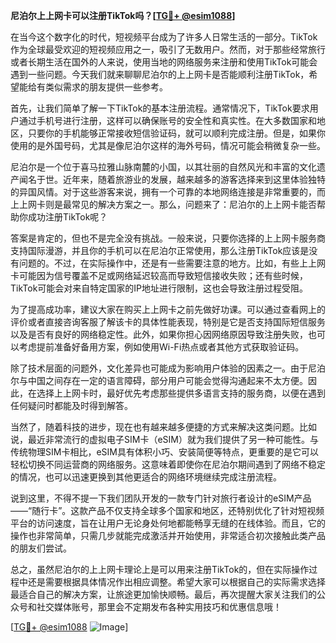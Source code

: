 **尼泊尔上上网卡可以注册TikTok吗？[[TG💪+ @esim1088](https://t.me/s/esim1088)]**

在当今这个数字化的时代，短视频平台成为了许多人日常生活的一部分。TikTok作为全球最受欢迎的短视频应用之一，吸引了无数用户。然而，对于那些经常旅行或者长期生活在国外的人来说，使用当地的网络服务来注册和使用TikTok可能会遇到一些问题。今天我们就来聊聊尼泊尔的上上网卡是否能顺利注册TikTok，希望能给有类似需求的朋友提供一些参考。

首先，让我们简单了解一下TikTok的基本注册流程。通常情况下，TikTok要求用户通过手机号进行注册，这样可以确保账号的安全性和真实性。在大多数国家和地区，只要你的手机能够正常接收短信验证码，就可以顺利完成注册。但是，如果你使用的是外国号码，尤其是像尼泊尔这样的海外号码，情况可能会稍微复杂一些。

尼泊尔是一个位于喜马拉雅山脉南麓的小国，以其壮丽的自然风光和丰富的文化遗产闻名于世。近年来，随着旅游业的发展，越来越多的游客选择来到这里体验独特的异国风情。对于这些游客来说，拥有一个可靠的本地网络连接是非常重要的，而上上网卡则是最常见的解决方案之一。那么，问题来了：尼泊尔的上上网卡能否帮助你成功注册TikTok呢？

答案是肯定的，但也不是完全没有挑战。一般来说，只要你选择的上上网卡服务商支持国际漫游，并且你的手机可以在尼泊尔正常使用，那么注册TikTok应该是没有问题的。不过，在实际操作中，还是有一些需要注意的地方。比如，有些上上网卡可能因为信号覆盖不足或网络延迟较高而导致短信接收失败；还有些时候，TikTok可能会对来自特定国家的IP地址进行限制，这也会导致注册过程受阻。

为了提高成功率，建议大家在购买上上网卡之前先做好功课。可以通过查看网上的评价或者直接咨询客服了解该卡的具体性能表现，特别是它是否支持国际短信服务以及是否有良好的网络稳定性。此外，如果你担心因网络原因导致注册失败，也可以考虑提前准备好备用方案，例如使用Wi-Fi热点或者其他方式获取验证码。

除了技术层面的问题外，文化差异也可能成为影响用户体验的因素之一。由于尼泊尔与中国之间存在一定的语言障碍，部分用户可能会觉得沟通起来不太方便。因此，在选择上上网卡时，最好优先考虑那些提供多语言支持的服务商，以便在遇到任何疑问时都能及时得到解答。

当然了，随着科技的进步，现在也有越来越多便捷的方式来解决这类问题。比如说，最近非常流行的虚拟电子SIM卡（eSIM）就为我们提供了另一种可能性。与传统物理SIM卡相比，eSIM具有体积小巧、安装简便等特点，更重要的是它可以轻松切换不同运营商的网络服务。这意味着即使你在尼泊尔期间遇到了网络不稳定的情况，也可以迅速更换到其他更适合的网络环境继续完成注册流程。

说到这里，不得不提一下我们团队开发的一款专门针对旅行者设计的eSIM产品——“随行卡”。这款产品不仅支持全球多个国家和地区，还特别优化了针对短视频平台的访问速度，旨在让用户无论身处何地都能畅享无缝的在线体验。而且，它的操作也非常简单，只需几步就能完成激活并开始使用，非常适合初次接触此类产品的朋友们尝试。

总之，虽然尼泊尔的上上网卡理论上是可以用来注册TikTok的，但在实际操作过程中还是需要根据具体情况作出相应调整。希望大家可以根据自己的实际需求选择最适合自己的解决方案，让旅途更加愉快顺畅。最后，再次提醒大家关注我们的公众号和社交媒体账号，那里会不定期发布各种实用技巧和优惠信息哦！

[[TG💪+ @esim1088](https://t.me/s/esim1088) ![Image](https://i.postimg.cc/4NQfJmqS/Snipaste-2025-05-13-00-14-12.png)]